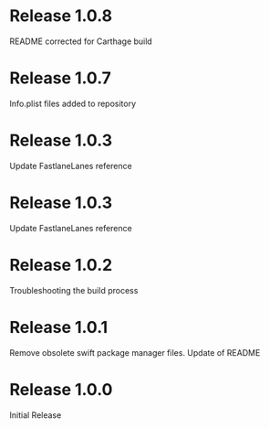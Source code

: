 # Release 1.0.8
README corrected for Carthage build

# Release 1.0.7
Info.plist files added to repository

# Release 1.0.3
Update FastlaneLanes reference

# Release 1.0.3
Update FastlaneLanes reference

# Release 1.0.2
Troubleshooting the build process

# Release 1.0.1
Remove obsolete swift package manager files. Update of README

# Release 1.0.0
Initial Release


